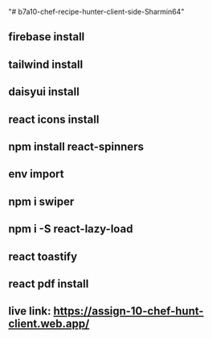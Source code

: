 "# b7a10-chef-recipe-hunter-client-side-Sharmin64"

## firebase install

## tailwind install

## daisyui install

## react icons install

## npm install react-spinners

## env import

## npm i swiper

## npm i -S react-lazy-load

## react toastify

## react pdf install

## live link: https://assign-10-chef-hunt-client.web.app/
